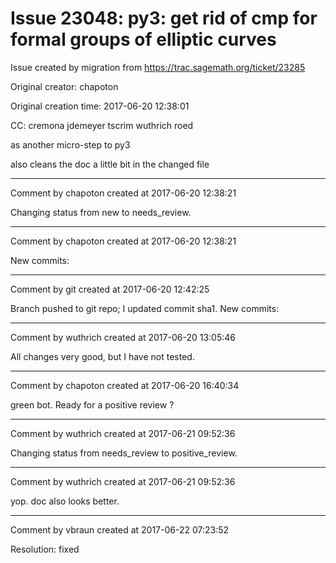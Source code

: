 # Issue 23048: py3: get rid of cmp for formal groups of elliptic curves

Issue created by migration from https://trac.sagemath.org/ticket/23285

Original creator: chapoton

Original creation time: 2017-06-20 12:38:01

CC:  cremona jdemeyer tscrim wuthrich roed

as another micro-step to py3

also cleans the doc a little bit in the changed file


---

Comment by chapoton created at 2017-06-20 12:38:21

Changing status from new to needs_review.


---

Comment by chapoton created at 2017-06-20 12:38:21

New commits:


---

Comment by git created at 2017-06-20 12:42:25

Branch pushed to git repo; I updated commit sha1. New commits:


---

Comment by wuthrich created at 2017-06-20 13:05:46

All changes very good, but I have not tested.


---

Comment by chapoton created at 2017-06-20 16:40:34

green bot. Ready for a positive review ?


---

Comment by wuthrich created at 2017-06-21 09:52:36

Changing status from needs_review to positive_review.


---

Comment by wuthrich created at 2017-06-21 09:52:36

yop. doc also looks better.


---

Comment by vbraun created at 2017-06-22 07:23:52

Resolution: fixed
